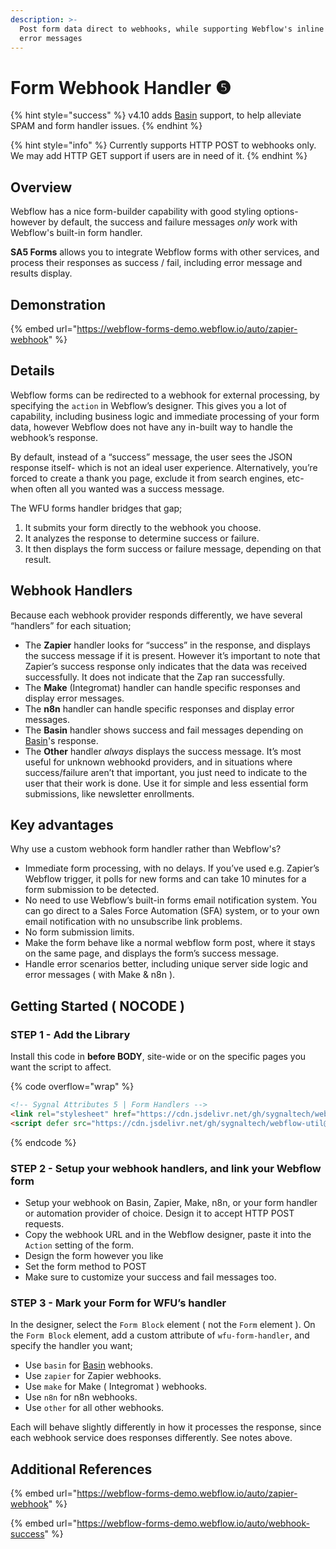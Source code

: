 ```yaml
---
description: >-
  Post form data direct to webhooks, while supporting Webflow's inline success /
  error messages
---
```


# Form Webhook Handler ❺

{% hint style="success" %}
v4.10 adds [Basin](https://usebasin.com/) support, to help alleviate SPAM and form handler issues.
{% endhint %}

{% hint style="info" %}
Currently supports HTTP POST to webhooks only. We may add HTTP GET support if users are in need of it.
{% endhint %}

## Overview

Webflow has a nice form-builder capability with good styling options- however by default, the success and failure messages _only_ work with Webflow's built-in form handler.

**SA5 Forms** allows you to integrate Webflow forms with other services, and process their responses as success / fail, including error message and results display.&#x20;

## Demonstration

{% embed url="https://webflow-forms-demo.webflow.io/auto/zapier-webhook" %}

## Details

Webflow forms can be redirected to a webhook for external processing, by specifying the `action` in Webflow’s designer. This gives you a lot of capability, including business logic and immediate processing of your form data, however Webflow does not have any in-built way to handle the webhook’s response.

By default, instead of a “success” message, the user sees the JSON response itself- which is not an ideal user experience. Alternatively, you’re forced to create a thank you page, exclude it from search engines, etc- when often all you wanted was a success message.

The WFU forms handler bridges that gap;

1. It submits your form directly to the webhook you choose.
2. It analyzes the response to determine success or failure.
3. It then displays the form success or failure message, depending on that result.

## Webhook Handlers

Because each webhook provider responds differently, we have several “handlers” for each situation;

* The **Zapier** handler looks for “success” in the response, and displays the success message if it is present. However it’s important to note that Zapier’s success response only indicates that the data was received successfully. It does not indicate that the Zap ran successfully.
* The **Make** (Integromat) handler can handle specific responses and display error messages.
* The **n8n** handler can handle specific responses and display error messages.
* The **Basin** handler shows success and fail messages depending on [Basin](https://usebasin.com/)'s response.
* The **Other** handler _always_ displays the success message. It’s most useful for unknown webhookd providers, and in situations where success/failure aren’t that important, you just need to indicate to the user that their work is done. Use it for simple and less essential form submissions, like newsletter enrollments.

## Key advantages <a href="#key-advantages" id="key-advantages"></a>

Why use a custom webhook form handler rather than Webflow's?

* Immediate form processing, with no delays. If you’ve used e.g. Zapier’s Webflow trigger, it polls for new forms and can take 10 minutes for a form submission to be detected.
* No need to use Webflow’s built-in forms email notification system. You can go direct to a Sales Force Automation (SFA) system, or to your own email notification with no unsubscribe link problems.
* No form submission limits.
* Make the form behave like a normal webflow form post, where it stays on the same page, and displays the form’s success message.
* Handle error scenarios better, including unique server side logic and error messages ( with Make & n8n ).

## Getting Started ( NOCODE ) <a href="#getting-started-nocode" id="getting-started-nocode"></a>

### STEP 1 - Add the Library <a href="#step-1---add-the-library" id="step-1---add-the-library"></a>

Install this code in **before BODY**, site-wide or on the specific pages you want the script to affect.

{% code overflow="wrap" %}
```html
<!-- Sygnal Attributes 5 | Form Handlers --> 
<link rel="stylesheet" href="https://cdn.jsdelivr.net/gh/sygnaltech/webflow-util@5.2.16/dist/css/webflow-form.css">
<script defer src="https://cdn.jsdelivr.net/gh/sygnaltech/webflow-util@5.2.16/dist/nocode/webflow-form.js"></script>
```
{% endcode %}

### STEP 2 - Setup your webhook handlers, and link your Webflow form <a href="#step-2---setup-your-zap-and-link-your-webflow-form" id="step-2---setup-your-zap-and-link-your-webflow-form"></a>

* Setup your webhook on Basin, Zapier, Make, n8n, or your form handler or automation provider of choice. Design it to accept HTTP POST requests.
* Copy the webhook URL and in the Webflow designer, paste it into the `Action` setting of the form.
* Design the form however you like
* Set the form method to POST
* Make sure to customize your success and fail messages too.

### STEP 3 - Mark your Form for WFU’s handler <a href="#step-3---mark-your-form-for-wfus-handler" id="step-3---mark-your-form-for-wfus-handler"></a>

In the designer, select the `Form Block` element ( not the `Form` element ). On the `Form Block` element, add a custom attribute of `wfu-form-handler`, and specify the handler you want;&#x20;

* Use `basin` for [Basin](https://usebasin.com/) webhooks.
* Use `zapier` for Zapier webhooks.
* Use `make` for Make ( Integromat ) webhooks.
* Use `n8n` for n8n webhooks.
* Use `other` for all other webhooks.

Each will behave slightly differently in how it processes the response, since each webhook service does responses differently. See notes above.

## Additional References

{% embed url="https://webflow-forms-demo.webflow.io/auto/zapier-webhook" %}

{% embed url="https://webflow-forms-demo.webflow.io/auto/webhook-success" %}
